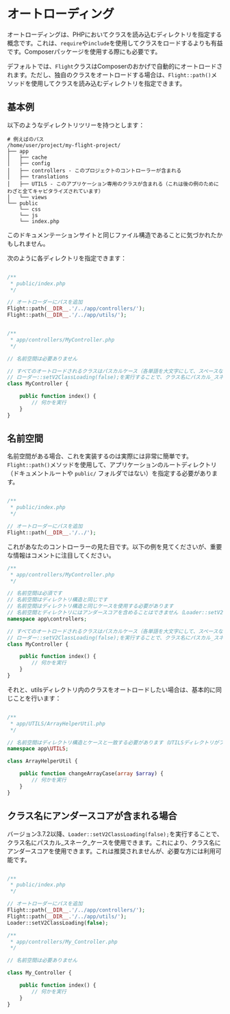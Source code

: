 # オートローディング

オートローディングは、PHPにおいてクラスを読み込むディレクトリを指定する概念です。これは、`require`や`include`を使用してクラスをロードするよりも有益です。Composerパッケージを使用する際にも必要です。

デフォルトでは、`Flight`クラスはComposerのおかげで自動的にオートロードされます。ただし、独自のクラスをオートロードする場合は、`Flight::path()`メソッドを使用してクラスを読み込むディレクトリを指定できます。

## 基本例

以下のようなディレクトリツリーを持つとします：

```text
# 例えばのパス
/home/user/project/my-flight-project/
├── app
│   ├── cache
│   ├── config
│   ├── controllers - このプロジェクトのコントローラーが含まれる
│   ├── translations
│   ├── UTILS - このアプリケーション専用のクラスが含まれる（これは後の例のためにわざと全てキャピタライズされています）
│   └── views
└── public
    └── css
	└── js
	└── index.php
```

このドキュメンテーションサイトと同じファイル構造であることに気づかれたかもしれません。

次のように各ディレクトリを指定できます：

```php

/**
 * public/index.php
 */

// オートローダーにパスを追加
Flight::path(__DIR__.'/../app/controllers/');
Flight::path(__DIR__.'/../app/utils/');


/**
 * app/controllers/MyController.php
 */

// 名前空間は必要ありません

// すべてのオートロードされるクラスはパスカルケース（各単語を大文字にして、スペースなし）であることが推奨されます
// ローダー::setV2ClassLoading(false);を実行することで、クラス名にパスカル_スネーク_ケースを使用できます（バージョン3.7.2以降）
class MyController {

	public function index() {
		// 何かを実行
	}
}
```

## 名前空間

名前空間がある場合、これを実装するのは実際には非常に簡単です。`Flight::path()`メソッドを使用して、アプリケーションのルートディレクトリ（ドキュメントルートや `public/` フォルダではない）を指定する必要があります。

```php

/**
 * public/index.php
 */

// オートローダーにパスを追加
Flight::path(__DIR__.'/../');
```

これがあなたのコントローラーの見た目です。以下の例を見てくださいが、重要な情報はコメントに注目してください。

```php
/**
 * app/controllers/MyController.php
 */

// 名前空間は必須です
// 名前空間はディレクトリ構造と同じです
// 名前空間はディレクトリ構造と同じケースを使用する必要があります
// 名前空間とディレクトリにはアンダースコアを含めることはできません（Loader::setV2ClassLoading(false)が設定されていない限り）
namespace app\controllers;

// すべてのオートロードされるクラスはパスカルケース（各単語を大文字にして、スペースなし）であることが推奨されます
// ローダー::setV2ClassLoading(false);を実行することで、クラス名にパスカル_スネーク_ケースを使用できます（バージョン3.7.2以降）
class MyController {

	public function index() {
		// 何かを実行
	}
}
```

それと、utilsディレクトリ内のクラスをオートロードしたい場合は、基本的に同じことを行います：

```php

/**
 * app/UTILS/ArrayHelperUtil.php
 */

// 名前空間はディレクトリ構造とケースと一致する必要があります（UTILSディレクトリがファイルツリー内で全てキャピタライズされていることに注意）
namespace app\UTILS;

class ArrayHelperUtil {

	public function changeArrayCase(array $array) {
		// 何かを実行
	}
}
```

## クラス名にアンダースコアが含まれる場合

バージョン3.7.2以降、`Loader::setV2ClassLoading(false);`を実行することで、クラス名にパスカル_スネーク_ケースを使用できます。これにより、クラス名にアンダースコアを使用できます。これは推奨されませんが、必要な方には利用可能です。

```php

/**
 * public/index.php
 */

// オートローダーにパスを追加
Flight::path(__DIR__.'/../app/controllers/');
Flight::path(__DIR__.'/../app/utils/');
Loader::setV2ClassLoading(false);

/**
 * app/controllers/My_Controller.php
 */

// 名前空間は必要ありません

class My_Controller {

	public function index() {
		// 何かを実行
	}
}
```